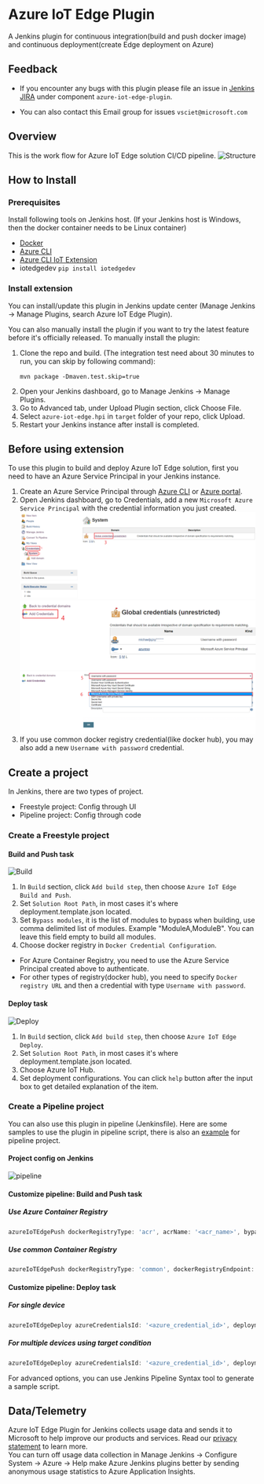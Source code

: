# Azure IoT Edge Plugin

A Jenkins plugin for continuous integration(build and push docker image) and continuous deployment(create Edge deployment on Azure)

## Feedback
* If you encounter any bugs with this plugin please file an issue in [Jenkins JIRA](https://issues.jenkins-ci.org) under component `azure-iot-edge-plugin`.

* You can also contact this Email group for issues `vsciet@microsoft.com`

## Overview
This is the work flow for Azure IoT Edge solution CI/CD pipeline.
![Structure](doc/structure.png)

## How to Install

### Prerequisites
Install following tools on Jenkins host. (If your Jenkins host is Windows, then the docker container needs to be Linux container)
  * [Docker](https://docs.docker.com/install/)
  * [Azure CLI](https://docs.microsoft.com/en-US/cli/azure/install-azure-cli)
  * [Azure CLI IoT Extension](https://github.com/Azure/azure-iot-cli-extension#quick-guide)
  * iotedgedev `pip install iotedgedev`

### Install extension
You can install/update this plugin in Jenkins update center (Manage Jenkins -> Manage Plugins, search Azure IoT Edge Plugin).

You can also manually install the plugin if you want to try the latest feature before it's officially released.
To manually install the plugin:

1. Clone the repo and build. (The integration test need about 30 minutes to run, you can skip by following command):
   ```
   mvn package -Dmaven.test.skip=true
   ```
2. Open your Jenkins dashboard, go to Manage Jenkins -> Manage Plugins.
3. Go to Advanced tab, under Upload Plugin section, click Choose File.
4. Select `azure-iot-edge.hpi` in `target` folder of your repo, click Upload.
5. Restart your Jenkins instance after install is completed.

## Before using extension

To use this plugin to build and deploy Azure IoT Edge solution, first you need to have an Azure Service Principal in your Jenkins instance.

1. Create an Azure Service Principal through [Azure CLI](https://docs.microsoft.com/en-us/cli/azure/create-an-azure-service-principal-azure-cli?toc=%2fazure%2fazure-resource-manager%2ftoc.json) or [Azure portal](https://docs.microsoft.com/en-us/azure/azure-resource-manager/resource-group-create-service-principal-portal).
2. Open Jenkins dashboard, go to Credentials, add a new `Microsoft Azure Service Principal` with the credential information you just created.
![](doc/cred-azuresp.png)
![](doc/cred-azuresp2.png)
![](doc/cred-azuresp3.png)
3. If you use common docker registry credential(like docker hub), you may also add a new `Username with password` credential.

## Create a project

In Jenkins, there are two types of project.
* Freestyle project: Config through UI
* Pipeline project: Config through code

### Create a Freestyle project
#### Build and Push task

![Build](doc/build.png)

1. In `Build` section, click `Add build step`, then choose `Azure IoT Edge Build and Push`. 
2. Set `Solution Root Path`, in most cases it's where deployment.template.json located.
3. Set `Bypass modules`, it is the list of modules to bypass when building, use comma delimited list of modules. Example "ModuleA,ModuleB". You can leave this field empty to build all modules.
4. Choose docker registry in `Docker Credential Configuration`.
  * For Azure Container Registry, you need to use the Azure Service Principal created above to authenticate.
  * For other types of registry(docker hub), you need to specify `Docker registry URL` and then a credential with type `Username with password`.

#### Deploy task

![Deploy](doc/deploy.png)

1. In `Build` section, click `Add build step`, then choose `Azure IoT Edge Deploy`. 
2. Set `Solution Root Path`, in most cases it's where deployment.template.json located.
3. Choose Azure IoT Hub.
4. Set deployment configurations. You can click `help` button after the input box to get detailed explanation of the item.

### Create a Pipeline project

You can also use this plugin in pipeline (Jenkinsfile). Here are some samples to use the plugin in pipeline script, there is also an [example](https://github.com/VSChina/iot-edge-sample-solution/tree/master-pipeline) for pipeline project.

#### Project config on Jenkins
![pipeline](doc/pipeline.png)

#### Customize pipeline: Build and Push task

##### Use Azure Container Registry
```groovy
azureIoTEdgePush dockerRegistryType: 'acr', acrName: '<acr_name>', bypassModules: '', azureCredentialsId: '<azure_credential_id>', resourceGroup: '<resource_group_name>', rootPath: '<solution_root_path>'
```

##### Use common Container Registry
```groovy
azureIoTEdgePush dockerRegistryType: 'common', dockerRegistryEndpoint: [credentialsId: '<credential_id>', url: '<url>'], bypassModules: '', resourceGroup: '<resource_group_name>', rootPath: '<solution_root_path>'
```

#### Customize pipeline: Deploy task 
##### For single device
```groovy
azureIoTEdgeDeploy azureCredentialsId: '<azure_credential_id>', deploymentId: '<deployment_id>', deploymentType: 'single', deviceId: '<device_id>', iothubName: '<iothub_name>', priority: '<priority>', resourceGroup: '<resource_group_name>', rootPath: '<solution_root_path>', targetCondition: ''
```

##### For multiple devices using target condition
```groovy
azureIoTEdgeDeploy azureCredentialsId: '<azure_credential_id>', deploymentId: '<deployment_id>', deploymentType: 'multiple', targetCondition: '<target_condition>', iothubName: '<iothub_name>', priority: '<priority>', resourceGroup: '<resource_group_name>', rootPath: '<solution_root_path>', targetCondition: ''
```

For advanced options, you can use Jenkins Pipeline Syntax tool to generate a sample script.

## Data/Telemetry
Azure IoT Edge Plugin for Jenkins collects usage data and sends it to Microsoft to help improve our products and services. Read our [privacy statement](http://go.microsoft.com/fwlink/?LinkId=521839) to learn more.  
You can turn off usage data collection in Manage Jenkins -> Configure System -> Azure -> Help make Azure Jenkins plugins better by sending anonymous usage statistics to Azure Application Insights.
